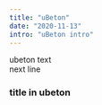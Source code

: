```yaml
---
title: "uBeton"
date: "2020-11-13"
intro: "uBeton intro"
---
```


ubeton text  
next line

### title in ubeton
